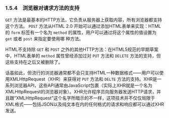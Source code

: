 ### 1.5.4　浏览器对请求方法的支持

`GET` 方法是最基本的HTTP方法，它负责从服务器上获取内容，所有浏览器都支持这个方法。 `POST` 方法从HTML 2.0 开始可以通过添加HTML表单来实现：HTML的 `form` 标签有一个名为 `method` 的属性，用户可以通过将这个属性的值设置为 `get` 或者 `post` 来指定要使用哪 种方法。

HTML不支持除 `GET` 和 `POST` 之外的其他HTTP方法：在HTML5规范的早期草案中，HTML表单的 `method` 属性曾经添加过对 `PUT` 方法和 `DELETE` 方法的支持，但这些支持在之后又被删除了。

话虽如此，但流行的浏览器通常都不会只支持HTML一种数据格式——用户可以使用XMLHttpRequest（XHR）来获得对 `PUT` 方法和 `DELTE` 方法的支持。XHR是一系列浏览器API，这些API通常由JavaScript包裹（实际上XHR就是一个名为XMLHttpRequest的浏览器对象）。XHR允许程序员向服务器发送HTTP请求，并且跟“XMLHttpRequest”这个名字所暗示的不一样，这项技术并不仅仅局限于XML格式——包括JSON以及纯文本在内的任何格式的请求和响应都可以通过XHR发送。

